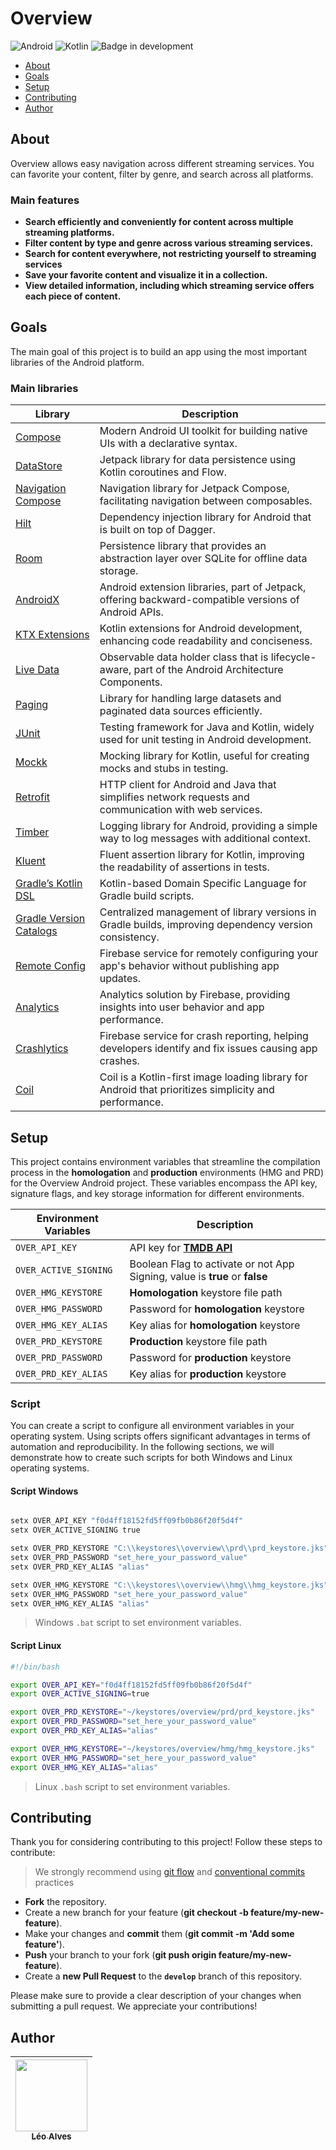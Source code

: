 # Overview

![Android](https://img.shields.io/badge/Android-3DDC84?style=for-the-badge&logo=android&logoColor=white)
![Kotlin](https://img.shields.io/badge/kotlin-%237F52FF.svg?style=for-the-badge&logo=kotlin&logoColor=white)
![Badge in development](http://img.shields.io/static/v1?label=STATUS&message=IN%20DEVELOPMENT&color=GREEN&style=for-the-badge)

<!--index-->
- [About](#about)
- [Goals](#goals)
- [Setup](#setup)
- [Contributing](#contributing)
- [Author](#author)

## About

Overview allows easy navigation across different streaming services. You can favorite your content, filter by genre, and search across all platforms.

### Main features

- **Search efficiently and conveniently for content across multiple streaming platforms.**  
- **Filter content by type and genre across various streaming services.**  
- **Search for content everywhere, not restricting yourself to streaming services**  
- **Save your favorite content and visualize it in a collection.**  
- **View detailed information, including which streaming service offers each piece of content.**


## Goals

The main goal of this project is to build an app using the most important libraries of the Android platform.

### Main libraries

| **Library**                   | **Description**                                                                                        |
|-------------------------------|--------------------------------------------------------------------------------------------------------|
| [Compose][1]                  | Modern Android UI toolkit for building native UIs with a declarative syntax.                           |
| [DataStore][2]                | Jetpack library for data persistence using Kotlin coroutines and Flow.                                 |
| [Navigation Compose][3]       | Navigation library for Jetpack Compose, facilitating navigation between composables.                   |
| [Hilt][4]                     | Dependency injection library for Android that is built on top of Dagger.                               |
| [Room][5]                     | Persistence library that provides an abstraction layer over SQLite for offline data storage.           |
| [AndroidX][6]                 | Android extension libraries, part of Jetpack, offering backward-compatible versions of Android APIs.   |
| [KTX Extensions][7]           | Kotlin extensions for Android development, enhancing code readability and conciseness.                 |
| [Live Data][8]                | Observable data holder class that is lifecycle-aware, part of the Android Architecture Components.     |
| [Paging][9]                   | Library for handling large datasets and paginated data sources efficiently.                            |
| [JUnit][10]                   | Testing framework for Java and Kotlin, widely used for unit testing in Android development.            |
| [Mockk][11]                   | Mocking library for Kotlin, useful for creating mocks and stubs in testing.                            |
| [Retrofit][12]                | HTTP client for Android and Java that simplifies network requests and communication with web services. |
| [Timber][13]                  | Logging library for Android, providing a simple way to log messages with additional context.           |
| [Kluent][14]                  | Fluent assertion library for Kotlin, improving the readability of assertions in tests.                 |
| [Gradle’s Kotlin DSL][15]     | Kotlin-based Domain Specific Language for Gradle build scripts.                                        |
| [Gradle Version Catalogs][16] | Centralized management of library versions in Gradle builds, improving dependency version consistency. |
| [Remote Config][17]           | Firebase service for remotely configuring your app's behavior without publishing app updates.          |
| [Analytics][18]               | Analytics solution by Firebase, providing insights into user behavior and app performance.             |
| [Crashlytics][19]             | Firebase service for crash reporting, helping developers identify and fix issues causing app crashes.  |
| [Coil][20]                    | Coil is a Kotlin-first image loading library for Android that prioritizes simplicity and performance.  | 

<!--Jetpack links-->

[1]: https://developer.android.com/jetpack/compose?hl=en

[2]: https://developer.android.com/topic/libraries/architecture/datastore?hl=en

[3]: https://developer.android.com/jetpack/compose/navigation?hl=en

[4]: https://developer.android.com/training/dependency-injection/hilt-android?hl=en

[5]: https://developer.android.com/training/data-storage/room?hl=en

[6]: https://developer.android.com/jetpack/androidx?hl=en

[7]: https://developer.android.com/kotlin/ktx?hl=en

[8]: https://developer.android.com/topic/libraries/architecture/livedata?hl=en

[9]: https://developer.android.com/topic/libraries/architecture/paging/v3-overview?hl=en
<!--Third Part library links-->

[10]: https://junit.org/junit4/

[11]: https://mockk.io/

[12]: https://square.github.io/retrofit/

[13]: https://github.com/JakeWharton/timber

[14]: https://github.com/MarkusAmshove/Kluent

[15]: https://docs.gradle.org/current/userguide/kotlin_dsl.html#kotlin_dsl

[16]: https://developer.android.com/build/migrate-to-catalogs?hl=en
<!--Firebase library links-->

[17]: https://firebase.google.com/docs/remote-config

[18]: https://firebase.google.com/docs/analytics

[19]: https://firebase.google.com/docs/crashlytics

[20]: https://github.com/coil-kt/coil

## Setup

This project contains environment variables that streamline the compilation process in the 
**homologation** and **production** environments (HMG and PRD) for the Overview Android project.
These variables encompass the API key, signature flags, and key storage information for different
environments.

| Environment Variables | Description                                                                 |
|-----------------------|-----------------------------------------------------------------------------|
| `OVER_API_KEY`        | API key for [**TMDB API**][50]                                              |
| `OVER_ACTIVE_SIGNING` | Boolean Flag to activate or not App Signing, value is **true** or **false** |
| `OVER_HMG_KEYSTORE`   | **Homologation** keystore file path                                         |
| `OVER_HMG_PASSWORD`   | Password for **homologation** keystore                                      |
| `OVER_HMG_KEY_ALIAS`  | Key alias for **homologation** keystore                                     |
| `OVER_PRD_KEYSTORE`   | **Production** keystore file path                                           |
| `OVER_PRD_PASSWORD`   | Password for **production** keystore                                        |
| `OVER_PRD_KEY_ALIAS`  | Key alias for **production** keystore                                       |

[50]: https://developers.themoviedb.org/3/getting-started/introduction

### Script

You can create a script to configure all environment variables in your operating system. Using scripts offers significant advantages in terms of automation and reproducibility.
In the following sections, we will demonstrate how to create such scripts for both Windows and Linux operating systems.

#### Script Windows

```bat

setx OVER_API_KEY "f0d4ff18152fd5ff09fb0b86f20f5d4f"
setx OVER_ACTIVE_SIGNING true

setx OVER_PRD_KEYSTORE "C:\\keystores\\overview\\prd\\prd_keystore.jks"
setx OVER_PRD_PASSWORD "set_here_your_password_value"
setx OVER_PRD_KEY_ALIAS "alias"

setx OVER_HMG_KEYSTORE "C:\\keystores\\overview\\hmg\\hmg_keystore.jks"
setx OVER_HMG_PASSWORD "set_here_your_password_value"
setx OVER_HMG_KEY_ALIAS "alias"

```
> Windows `.bat` script to set environment variables.

#### Script Linux

```bash
#!/bin/bash

export OVER_API_KEY="f0d4ff18152fd5ff09fb0b86f20f5d4f"
export OVER_ACTIVE_SIGNING=true

export OVER_PRD_KEYSTORE="~/keystores/overview/prd/prd_keystore.jks"
export OVER_PRD_PASSWORD="set_here_your_password_value"
export OVER_PRD_KEY_ALIAS="alias"

export OVER_HMG_KEYSTORE="~/keystores/overview/hmg/hmg_keystore.jks"
export OVER_HMG_PASSWORD="set_here_your_password_value"
export OVER_HMG_KEY_ALIAS="alias"

```

> Linux `.bash` script to set environment variables.

## Contributing

Thank you for considering contributing to this project! Follow these steps to contribute:

> We strongly recommend using [git flow](https://nvie.com/posts/a-successful-git-branching-model/)
> and [conventional commits](https://www.conventionalcommits.org/en/v1.0.0/) practices

- **Fork** the repository.
- Create a new branch for your feature (__git checkout -b feature/my-new-feature__).
- Make your changes and **commit** them (__git commit -m 'Add some feature'__).
- **Push** your branch to your fork (__git push origin feature/my-new-feature__).
- Create a **new Pull Request** to the **`develop`** branch of this repository.

Please make sure to provide a clear description of your changes when submitting a pull request. We
appreciate your contributions!

## Author

| [<img loading="lazy" src="https://avatars.githubusercontent.com/u/13922796?v=4" width=115><br><sub>Léo Alves</sub>](https://github.com/leoallvez) |
|:-------------------------------------------------------------------------------------------------------------------------------------------------:|
